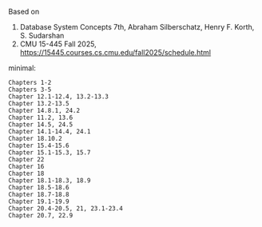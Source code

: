 Based on

1. Database System Concepts 7th, Abraham Silberschatz, Henry F. Korth, S. Sudarshan
2. CMU 15-445 Fall 2025, https://15445.courses.cs.cmu.edu/fall2025/schedule.html

minimal:
```
Chapters 1-2
Chapters 3-5
Chapter 12.1-12.4, 13.2-13.3
Chapter 13.2-13.5
Chapter 14.8.1, 24.2
Chapter 11.2, 13.6
Chapter 14.5, 24.5
Chapter 14.1-14.4, 24.1
Chapter 18.10.2
Chapter 15.4-15.6
Chapter 15.1-15.3, 15.7
Chapter 22
Chapter 16
Chapter 18
Chapter 18.1-18.3, 18.9
Chapter 18.5-18.6
Chapter 18.7-18.8
Chapter 19.1-19.9
Chapter 20.4-20.5, 21, 23.1-23.4
Chapter 20.7, 22.9
```
